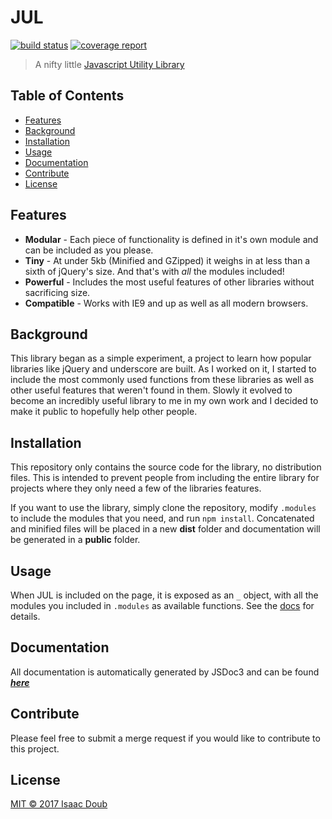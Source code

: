 # JUL
[![build status](https://gitlab.com/jumpnjellyfish/jul/badges/master/build.svg)](https://gitlab.com/jumpnjellyfish/jul/commits/master)
[![coverage report](https://gitlab.com/jumpnjellyfish/jul/badges/master/coverage.svg)](https://gitlab.com/jumpnjellyfish/jul/commits/master)

> A nifty little [Javascript Utility Library](http://www.gitlab.com/jumpnjellyfish/jul)

## Table of Contents
- [Features](#features)
- [Background](#background)
- [Installation](#installation)
- [Usage](#usage)
- [Documentation](#documentation)
- [Contribute](#contribute)
- [License](#license)

## Features
* **Modular** - Each piece of functionality is defined in it's own module and can be included as you please.
* **Tiny** - At under 5kb (Minified and GZipped) it weighs in at less than a sixth of jQuery's size. And that's with _all_ the modules included!
* **Powerful** - Includes the most useful features of other libraries without sacrificing size.
* **Compatible** - Works with IE9 and up as well as all modern browsers.

## Background
This library began as a simple experiment, a project to learn how popular libraries like jQuery and underscore are built. As I worked on it, I started to include the most commonly used functions from these libraries as well as other useful features that weren't found in them. Slowly it evolved to become an incredibly useful library to me in my own work and I decided to make it public to hopefully help other people.

## Installation
This repository only contains the source code for the library, no distribution files. This is intended to prevent people from including the entire library for projects where they only need a few of the libraries features.

If you want to use the library, simply clone the repository, modify `.modules` to include the modules that you need, and run `npm install`. Concatenated and minified files will be placed in a new **dist** folder and documentation will be generated in a **public** folder.

## Usage
When JUL is included on the page, it is exposed as an `_` object, with all the modules you included in `.modules` as available functions. See the [docs](http://jumpnjellyfish.gitlab.io/jul/) for details.

## Documentation
All documentation is automatically generated by JSDoc3 and can be found ***[here](http://jumpnjellyfish.gitlab.io/jul/)***

## Contribute
Please feel free to submit a merge request if you would like to contribute to this project.

## License
[MIT © 2017 Isaac Doub](LICENSE)